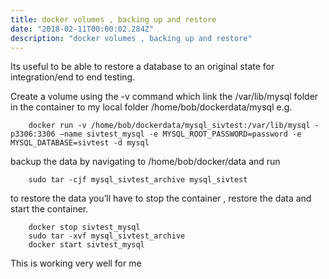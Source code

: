 ```yaml
---
title: docker volumes , backing up and restore
date: "2018-02-11T00:00:02.284Z"
description: "docker volumes , backing up and restore"
---
```

Its useful to be able to restore a database to an original state for integration/end to end testing.

Create a volume using the -v command which link the /var/lib/mysql folder in the container to my local folder /home/bob/dockerdata/mysql
e.g.
```
    docker run -v /home/bob/dockerdata/mysql_sivtest:/var/lib/mysql -p3306:3306 –name sivtest_mysql -e MYSQL_ROOT_PASSWORD=password -e MYSQL_DATABASE=sivtest -d mysql
```
backup the data by navigating to /home/bob/docker/data and run
```
    sudo tar -cjf mysql_sivtest_archive mysql_sivtest
```

to restore the data you’ll have to stop the container , restore the data and start the container.
```
    docker stop sivtest_mysql
    sudo tar -xvf mysql_sivtest_archive
    docker start sivtest_mysql
```
This is working very well for me